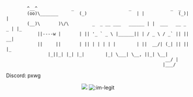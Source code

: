 

            ^__^   			 _                     _               _  _   
            (oo)\_______		(_)                   | |             (_)| |  
            (__)\       )\/\    	 _  _ __ ___   ______ | |  ___   __ _  _ | |_ 
                ||----w |		| || '_ ` _ \ |______|| | / _ \ / _` || || __|
                ||     || 		| || | | | | |        | ||  __/| (_| || || |_ 
					|_||_| |_| |_|        |_| \___| \__, ||_| \__|
																 __/ |        
															    |___/         
     
Discord: pxwg
<p align="center">
	<img src="https://github-readme-streak-stats.herokuapp.com?user=im-legit&theme=github-dark-blue&hide_border=true&date_format=j%20M%5B%20Y%5D">
	<img src="https://count.getloli.com/get/@:im-legit" alt=":im-legit" />
</p>

